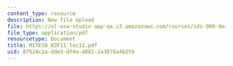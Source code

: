 ```yaml
---
content_type: resource
description: New file Upload
file: https://ol-ocw-studio-app-qa.s3.amazonaws.com/courses/ids-900-doctoral-seminar-in-engineering-systems-fall-2011/87524c2adde3dfdad8812a3876a4b259_MITESD_83F11_lec11.pdf
file_type: application/pdf
resourcetype: Document
title: MITESD_83F11_lec11.pdf
uid: 87524c2a-dde3-dfda-d881-2a3876a4b259
---
```

